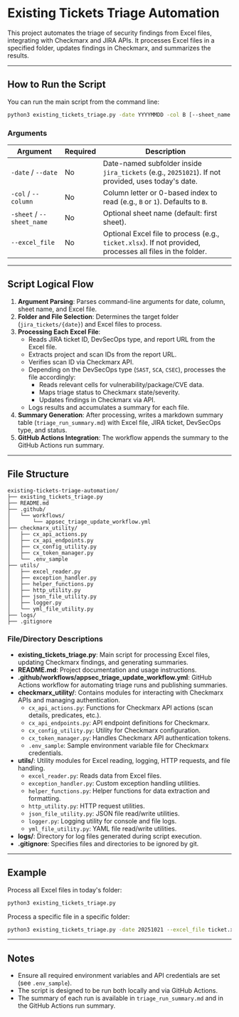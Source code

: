 # Existing Tickets Triage Automation

This project automates the triage of security findings from Excel files, integrating with Checkmarx and JIRA APIs. It processes Excel files in a specified folder, updates findings in Checkmarx, and summarizes the results.

---

## How to Run the Script

You can run the main script from the command line:

```bash
python3 existing_tickets_triage.py -date YYYYMMDD -col B [--sheet_name SHEET] [--excel_file FILENAME]
```

### Arguments

| Argument         | Required | Description                                                                                  |
|------------------|----------|----------------------------------------------------------------------------------------------|
| `-date` / `--date`        | No       | Date-named subfolder inside `jira_tickets` (e.g., `20251021`). If not provided, uses today's date. |
| `-col` / `--column`       | No       | Column letter or 0-based index to read (e.g., `B` or `1`). Defaults to `B`.                    |
| `-sheet` / `--sheet_name` | No       | Optional sheet name (default: first sheet).                                                   |
| `--excel_file`            | No       | Optional Excel file to process (e.g., `ticket.xlsx`). If not provided, processes all files in the folder. |

---

## Script Logical Flow

1. **Argument Parsing**: Parses command-line arguments for date, column, sheet name, and Excel file.
2. **Folder and File Selection**: Determines the target folder (`jira_tickets/{date}`) and Excel files to process.
3. **Processing Each Excel File**:
    - Reads JIRA ticket ID, DevSecOps type, and report URL from the Excel file.
    - Extracts project and scan IDs from the report URL.
    - Verifies scan ID via Checkmarx API.
    - Depending on the DevSecOps type (`SAST`, `SCA`, `CSEC`), processes the file accordingly:
        - Reads relevant cells for vulnerability/package/CVE data.
        - Maps triage status to Checkmarx state/severity.
        - Updates findings in Checkmarx via API.
    - Logs results and accumulates a summary for each file.
4. **Summary Generation**: After processing, writes a markdown summary table (`triage_run_summary.md`) with Excel file, JIRA ticket, DevSecOps type, and status.
5. **GitHub Actions Integration**: The workflow appends the summary to the GitHub Actions run summary.

---

## File Structure

```
existing-tickets-triage-automation/
├── existing_tickets_triage.py
├── README.md
├── .github/
│   └── workflows/
│       └── appsec_triage_update_workflow.yml
├── checkmarx_utility/
│   ├── cx_api_actions.py
│   ├── cx_api_endpoints.py
│   ├── cx_config_utility.py
│   ├── cx_token_manager.py
│   └── .env_sample
├── utils/
│   ├── excel_reader.py
│   ├── exception_handler.py
│   ├── helper_functions.py
│   ├── http_utility.py
│   ├── json_file_utility.py
│   ├── logger.py
│   └── yml_file_utility.py
├── logs/
├── .gitignore
```

### File/Directory Descriptions

- **existing_tickets_triage.py**: Main script for processing Excel files, updating Checkmarx findings, and generating summaries.
- **README.md**: Project documentation and usage instructions.
- **.github/workflows/appsec_triage_update_workflow.yml**: GitHub Actions workflow for automating triage runs and publishing summaries.
- **checkmarx_utility/**: Contains modules for interacting with Checkmarx APIs and managing authentication.
    - `cx_api_actions.py`: Functions for Checkmarx API actions (scan details, predicates, etc.).
    - `cx_api_endpoints.py`: API endpoint definitions for Checkmarx.
    - `cx_config_utility.py`: Utility for Checkmarx configuration.
    - `cx_token_manager.py`: Handles Checkmarx API authentication tokens.
    - `.env_sample`: Sample environment variable file for Checkmarx credentials.
- **utils/**: Utility modules for Excel reading, logging, HTTP requests, and file handling.
    - `excel_reader.py`: Reads data from Excel files.
    - `exception_handler.py`: Custom exception handling utilities.
    - `helper_functions.py`: Helper functions for data extraction and formatting.
    - `http_utility.py`: HTTP request utilities.
    - `json_file_utility.py`: JSON file read/write utilities.
    - `logger.py`: Logging utility for console and file logs.
    - `yml_file_utility.py`: YAML file read/write utilities.
- **logs/**: Directory for log files generated during script execution.
- **.gitignore**: Specifies files and directories to be ignored by git.

---

## Example

Process all Excel files in today's folder:
```bash
python3 existing_tickets_triage.py
```

Process a specific file in a specific folder:
```bash
python3 existing_tickets_triage.py -date 20251021 --excel_file ticket.xlsx
```

---

## Notes

- Ensure all required environment variables and API credentials are set (see `.env_sample`).
- The script is designed to be run both locally and via GitHub Actions.
- The summary of each run is available in `triage_run_summary.md` and in the GitHub Actions run summary.

